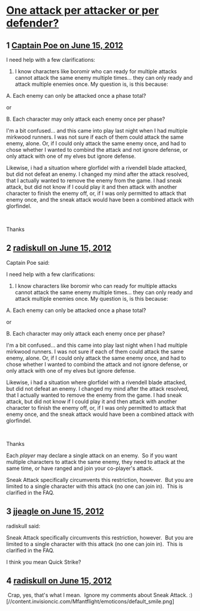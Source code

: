 # [One attack per attacker or per defender?](https://community.fantasyflightgames.com/topic/66031-one-attack-per-attacker-or-per-defender/)

## 1 [Captain Poe on June 15, 2012](https://community.fantasyflightgames.com/topic/66031-one-attack-per-attacker-or-per-defender/?do=findComment&comment=644971)

I need help with a few clarifications:

1. I know characters like boromir who can ready for multiple attacks cannot attack the same enemy multiple times… they can only ready and attack multiple enemies once. My question is, is this because:

A. Each enemy can only be attacked once a phase total?

or

B. Each character may only attack each enemy once per phase?

I'm a bit confused… and this came into play last night when I had multiple mirkwood runners. I was not sure if each of them could attack the same enemy, alone. Or, if I could only attack the same enemy once, and had to chose whether I wanted to combind the attack and not ignore defense, or only attack with one of my elves but ignore defense.

Likewise, i had a situation where glorfidel with a rivendell blade attacked, but did not defeat an enemy. I changed my mind after the attack resolved, that I actually wanted to remove the enemy from the game. I had sneak attack, but did not know if I could play it and then attack with another character to finish the enemy off, or, if I was only permitted to attack that enemy once, and the sneak attack would have been a combined attack with glorfindel.

 

Thanks

## 2 [radiskull on June 15, 2012](https://community.fantasyflightgames.com/topic/66031-one-attack-per-attacker-or-per-defender/?do=findComment&comment=644983)

Captain Poe said:

I need help with a few clarifications:

1. I know characters like boromir who can ready for multiple attacks cannot attack the same enemy multiple times… they can only ready and attack multiple enemies once. My question is, is this because:

A. Each enemy can only be attacked once a phase total?

or

B. Each character may only attack each enemy once per phase?

I'm a bit confused… and this came into play last night when I had multiple mirkwood runners. I was not sure if each of them could attack the same enemy, alone. Or, if I could only attack the same enemy once, and had to chose whether I wanted to combind the attack and not ignore defense, or only attack with one of my elves but ignore defense.

Likewise, i had a situation where glorfidel with a rivendell blade attacked, but did not defeat an enemy. I changed my mind after the attack resolved, that I actually wanted to remove the enemy from the game. I had sneak attack, but did not know if I could play it and then attack with another character to finish the enemy off, or, if I was only permitted to attack that enemy once, and the sneak attack would have been a combined attack with glorfindel.

 

Thanks



Each *player* may declare a single attack on an enemy.  So if you want multiple characters to attack the same enemy, they need to attack at the same time, or have ranged and join your co-player's attack.

Sneak Attack specifically circumvents this restriction, however.  But you are limited to a single character with this attack (no one can join in).  This is clarified in the FAQ.

## 3 [jjeagle on June 15, 2012](https://community.fantasyflightgames.com/topic/66031-one-attack-per-attacker-or-per-defender/?do=findComment&comment=644987)

radiskull said:

Sneak Attack specifically circumvents this restriction, however.  But you are limited to a single character with this attack (no one can join in).  This is clarified in the FAQ.



I think you mean Quick Strike?

## 4 [radiskull on June 15, 2012](https://community.fantasyflightgames.com/topic/66031-one-attack-per-attacker-or-per-defender/?do=findComment&comment=645048)

 Crap, yes, that's what I mean.  Ignore my comments about Sneak Attack. :) [//content.invisioncic.com/Mfantflight/emoticons/default_smile.png]

